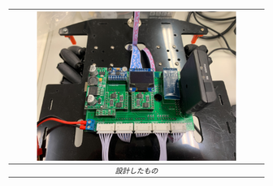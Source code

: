           
|<img width="80%" src="./images/14319217618382.jpg" />|            
|:--:|            
|*設計したもの*|           
          
        
        
      
      
    
  

